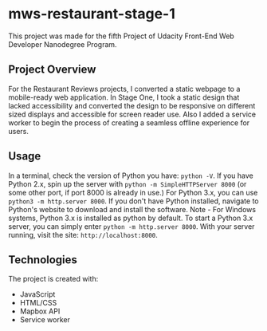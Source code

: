 # mws-restaurant-stage-1

This project was made for the fifth Project of Udacity Front-End Web Developer Nanodegree Program.

## Project Overview

For the Restaurant Reviews projects, I converted a static webpage to a mobile-ready web application. In Stage One, I took a static design that lacked accessibility and converted the design to be responsive on different sized displays and accessible for screen reader use.  Also I added a service worker to begin the process of creating a seamless offline experience for users.

## Usage

In a terminal, check the version of Python you have: ```python -V```. If you have Python 2.x, spin up the server with ```python -m SimpleHTTPServer 8000``` (or some other port, if port 8000 is already in use.) For Python 3.x, you can use ```python3 -m http.server 8000```. If you don't have Python installed, navigate to Python's website to download and install the software.
Note - For Windows systems, Python 3.x is installed as python by default. To start a Python 3.x server, you can simply enter ```python -m http.server 8000```.
With your server running, visit the site: ```http://localhost:8000```.

## Technologies

The project is created with:

- JavaScript
- HTML/CSS
- Mapbox API
- Service worker
